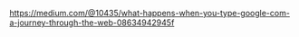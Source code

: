 https://medium.com/@10435/what-happens-when-you-type-google-com-a-journey-through-the-web-08634942945f
